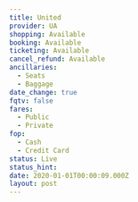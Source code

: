 ```yaml
---
title: United
provider: UA
shopping: Available
booking: Available
ticketing: Available
cancel_refund: Available
ancillaries:
  - Seats
  - Baggage
date_change: true
fqtv: false
fares:
  - Public
  - Private
fop:
  - Cash
  - Credit Card
status: Live
status_hint: 
date: 2020-01-01T00:00:09.000Z
layout: post
---
```

